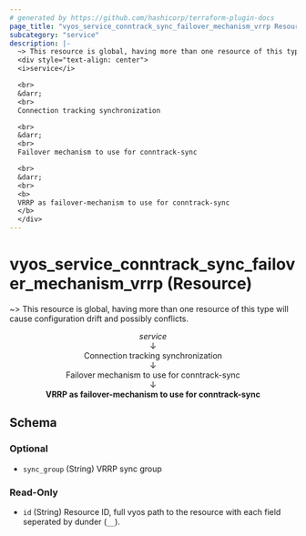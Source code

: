 ```yaml
---
# generated by https://github.com/hashicorp/terraform-plugin-docs
page_title: "vyos_service_conntrack_sync_failover_mechanism_vrrp Resource - vyos"
subcategory: "service"
description: |-
  ~> This resource is global, having more than one resource of this type will cause configuration drift and possibly conflicts.
  <div style="text-align: center">
  <i>service</i>

  <br>
  &darr;
  <br>
  Connection tracking synchronization

  <br>
  &darr;
  <br>
  Failover mechanism to use for conntrack-sync

  <br>
  &darr;
  <br>
  <b>
  VRRP as failover-mechanism to use for conntrack-sync
  </b>
  </div>
---
```


# vyos_service_conntrack_sync_failover_mechanism_vrrp (Resource)

~> This resource is global, having more than one resource of this type will cause configuration drift and possibly conflicts.

<div style="text-align: center">
<i>service</i>

<br>
&darr;
<br>
Connection tracking synchronization

<br>
&darr;
<br>
Failover mechanism to use for conntrack-sync

<br>
&darr;
<br>
<b>
VRRP as failover-mechanism to use for conntrack-sync
</b>
</div>



<!-- schema generated by tfplugindocs -->
## Schema

### Optional

- `sync_group` (String) VRRP sync group

### Read-Only

- `id` (String) Resource ID, full vyos path to the resource with each field seperated by dunder (`__`).
